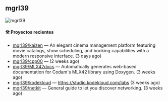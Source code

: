 ## mgrl39 
<p align="left"> <img src="https://komarev.com/ghpvc/?username=mgrbl&label=Profile%20views&color=0e75b6&style=flat" alt="mgrl39" /> </p>












#### 🛠 Proyectos recientes

- [mgrl39/kaizen](https://github.com/mgrl39/kaizen) — An elegant cinema management platform featuring movie catalogs, show scheduling, and booking capabilities with a modern responsive interface. (3 days ago)
- [mgrl39/cpp00](https://github.com/mgrl39/cpp00) —  (2 weeks ago)
- [mgrl39/MLX42docs](https://github.com/mgrl39/MLX42docs) — Automatically generates web-based documentation for Codam&#39;s MLX42 library using Doxygen. (3 weeks ago)
- [mgrl39/kodekloud](https://github.com/mgrl39/kodekloud) — https://studio.kodekloud.com/labs (3 weeks ago)
- [mgrl39/netkit](https://github.com/mgrl39/netkit) — General guide to let you discover networking. (3 weeks ago)




